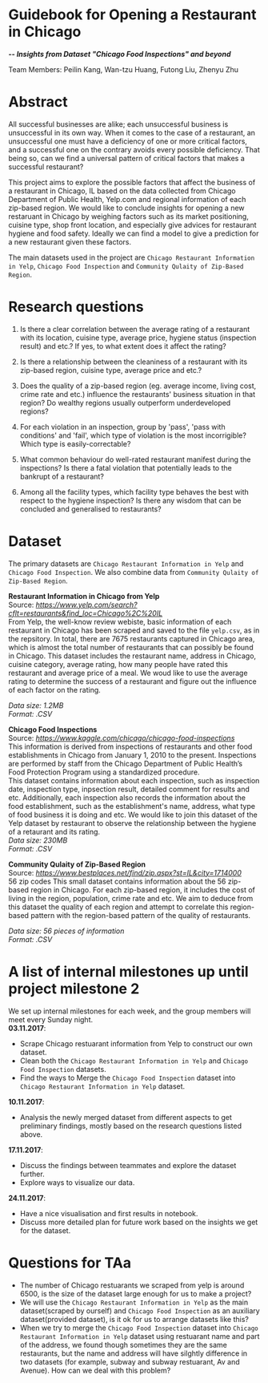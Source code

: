 # Guidebook for Opening a Restaurant in Chicago

***-- Insights from Dataset "Chicago Food Inspections" and beyond***

Team Members: Peilin Kang, Wan-tzu Huang, Futong Liu, Zhenyu Zhu

# Abstract
All successful businesses are alike; each unsuccessful business is unsuccessful in its own way. When it comes to the case of a restaurant, an unsuccessful one must have a deficiency of one or more critical factors, and a successful one on the contrary avoids every possible deficiency. That being so, can we find a universal pattern of critical factors that makes a successful restaurant? 

This project aims to explore the possible factors that affect the business of a restaurant in Chicago, IL based on the data collected from Chicago Department of Public Health, Yelp.com and regional information of each zip-based region. We would like to conclude insights for opening a new restaruant in Chicago by weighing factors such as its market positioning, cuisine type, shop front location, and especially give advices for restaurant hygiene and food safety. Ideally we can find a model to give a prediction for a new restaurant given these factors. 

The main datasets used in the project are `Chicago Restaurant Information in Yelp`, `Chicago Food Inspection` and `Community Qulaity of Zip-Based Region`. 


# Research questions

1. Is there a clear correlation between the average rating of a restaurant with its location, cuisine type, average price, hygiene status (inspection result) and etc.? If yes, to what extent does it affect the rating?

2. Is there a relationship between the cleaniness of a restaurant with its zip-based region, cuisine type, average price and etc.?

3. Does the quality of a zip-based region (eg. average income, living cost, crime rate and etc.) influence the restaurants' business situation in that region? Do wealthy regions usually outperform underdeveloped regions?

4. For each violation in an inspection, group by 'pass', 'pass with conditions' and 'fail', which type of violation is the most incorrigible? Which type is easily-correctable? 

5. What common behaviour do well-rated restaurant manifest during the inspections? Is there a fatal violation that potentially leads to the bankrupt of a restaurant?

6. Among all the facility types, which facility type behaves the best with respect to the hygiene inspection? Is there any wisdom that can be concluded and generalised to restaurants?


# Dataset

The primary datasets are `Chicago Restaurant Information in Yelp` and `Chicago Food Inspection`. We also combine data from `Community Qulaity of Zip-Based Region`.

**Restaurant Information in Chicago from Yelp**
<br>
Source: *https://www.yelp.com/search?cflt=restaurants&find_loc=Chicago%2C%20IL*
<br>
From Yelp, the well-know review webiste, basic information of each restaurant in Chicago has been scraped and saved to the file `yelp.csv`, as in the repsitory. In total, there are 7675 restaurants captured in Chicago area, which is almost the total number of restaurants that can possibly be found in Chicago. This dataset includes the restaurant name, address in Chicago, cuisine category, average rating, how many people have rated this restaurant and average price of a meal. We woud like to use the average rating to determine the success of a restaurant and figure out the influence of each factor on the rating. 

*Data size: 1.2MB*
<br>
*Format: .CSV*

**Chicago Food Inspections**
<br>
Source: *https://www.kaggle.com/chicago/chicago-food-inspections*
<br>
This information is derived from inspections of restaurants and other food establishments in Chicago from January 1, 2010 to the present. Inspections are performed by staff from the Chicago Department of Public Health’s Food Protection Program using a standardized procedure.\
This dataset contains information about each inspection, such as inspection date, inspection type, inpsection result, detailed comment for results and etc. Additionally, each inspection also records the information about the food establishment, such as the establishment's name, address, what type of food business it is doing and etc. We would like to join this dataset of the Yelp dataset by restaurant to observe the relationship between the hygiene of a retaurant and its rating.
<br>
*Data size: 230MB*
<br>
*Format: .CSV*

**Community Qulaity of Zip-Based Region**
<br>
Source: *https://www.bestplaces.net/find/zip.aspx?st=IL&city=1714000*
<br>
56 zip codes
This small dataset contains information about the 56 zip-based region in Chicago. For each zip-based region, it includes the cost of living in the region, population, crime rate and etc. 
We aim to deduce from this dataset the quality of each region and attempt to correlate this region-based pattern with the region-based pattern of the quality of restaurants. 

*Data size: 56 pieces of information*
<br>
*Format: .CSV*


# A list of internal milestones up until project milestone 2   
We set up internal milestones for each week, and the group members will meet every Sunday night.  
**03.11.2017**:  
- Scrape Chicago restuarant information from Yelp to construct our own dataset.  
- Clean both the `Chicago Restaurant Information in Yelp` and `Chicago Food Inspection` datasets.  
- Find the ways to Merge the `Chicago Food Inspection` dataset into `Chicago Restaurant Information in Yelp` dataset.  

**10.11.2017**:  
- Analysis the newly merged dataset from different aspects to get preliminary findings, mostly based on the research questions listed above.  

**17.11.2017**:  
- Discuss the findings between teammates and explore the dataset further.  
- Explore ways to visualize our data.  

**24.11.2017**: 
- Have a nice visualisation and first results in notebook.  
- Discuss more detailed plan for future work based on the insights we get for the dataset.  

# Questions for TAa
- The number of Chicago restuarants we scraped from yelp is around 6500, is the size of the dataset large enough for us to make a project? 
- We will use the `Chicago Restaurant Information in Yelp` as the main dataset(scraped by ourself) and `Chicago Food Inspection` as an auxiliary dataset(provided dataset), is it ok for us to arrange datasets like this? 
- When we try to merge the `Chicago Food Inspection` dataset into `Chicago Restaurant Information in Yelp` dataset using restuarant name and part of the address, we found though sometimes they are the same restaurants, but the name and address will have silghtly difference in two datasets (for example, subway and subway restuarant, Av and Avenue). How can we deal with this problem? 

